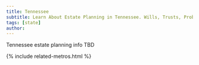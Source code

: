 ```yaml
---
title: Tennessee
subtitle: Learn About Estate Planning in Tennessee. Wills, Trusts, Probate, and More in Tennessee. Find a Tennessee Estate Attorney for Your Estate Planning Needs.
tags: [state]
author:
---
```


Tennessee estate planning info TBD

<!-- Related Metros List -->
{% include related-metros.html %}
